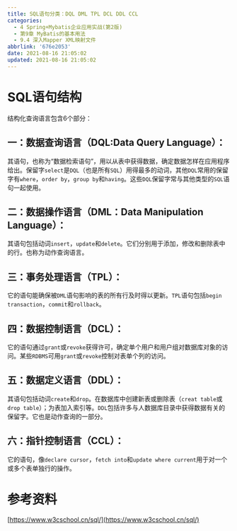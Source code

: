 ```yaml
---
title: SQL语句分类：DQL DML TPL DCL DDL CCL
categories:
  - 4 Spring+Mybatis企业应用实战(第2版)
  - 第9章 MyBatis的基本用法
  - 9.4 深入Mapper XML映射文件
abbrlink: '676e2053'
date: 2021-08-16 21:05:02
updated: 2021-08-16 21:05:02
---
```

# SQL语句结构

结构化查询语言包含6个部分：

## 一：数据查询语言（DQL:Data Query Language）：

其语句，也称为“数据检索语句”，用以从表中获得数据，确定数据怎样在应用程序给出。保留字`select`是`DQL`（也是所有`SQL`）用得最多的动词，其他`DQL`常用的保留字有`where`，`order by`，`group by`和`having`。这些`DQL`保留字常与其他类型的`SQL`语句一起使用。

## 二：数据操作语言（DML：Data Manipulation Language）：

其语句包括动词`insert`，`update`和`delete`。它们分别用于添加，修改和删除表中的行。也称为动作查询语言。

## 三：事务处理语言（TPL）：

它的语句能确保被`DML`语句影响的表的所有行及时得以更新。`TPL`语句包括`begin transaction`，`commit`和`rollback`。

## 四：数据控制语言（DCL）：

它的语句通过`grant`或`revoke`获得许可，确定单个用户和用户组对数据库对象的访问。某些`RDBMS`可用`grant`或`revoke`控制对表单个列的访问。

## 五：数据定义语言（DDL）：

其语句包括动词`create`和`drop`。在数据库中创建新表或删除表（`creat table`或`drop table`）；为表加入索引等。`DDL`包括许多与人数据库目录中获得数据有关的保留字。它也是动作查询的一部分。

## 六：指针控制语言（CCL）：

它的语句，像`declare cursor`，`fetch into`和`update where current`用于对一个或多个表单独行的操作。

# 参考资料
[https://www.w3cschool.cn/sql/](https://www.w3cschool.cn/sql/)